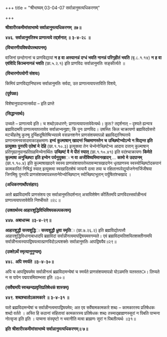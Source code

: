 +++
title = "श्रीभाष्यम् 03-04-07 सर्वान्नानुमत्यधिकरणम्"

+++
<div claऽऽ="elementor-widget-container">

**श्रीशारीरकमीमांसाभाष्ये** **सर्वान्नानुमत्यधिकरणम्** **॥७॥**

**४४६**. **सर्वान्नानुमतिश्च** **प्राणात्यये** **तद्दर्शनात्** **॥** **३**–**४**–**२८** **॥**

**(विचारणीयविषयोपस्थापनम्)**

वाजिनां छन्दोगानां च प्राणविद्यायां **न** **ह** **वा** **अस्यानन्नं** **दग्धं** **भवति** **नानन्नं** **परिगृहीतं** **भवति** (बृ.८.१.१४) **न** **ह** **वा** **एवंविदि** **किञ्चनानन्नं** **भवति** (छा.५.२.१) इति प्राणविदः सर्वान्नानुमतिः सङ्कीर्त्यते ॥

**(विचारणोपयोगी संशयः)**

किमियं प्राणविद्यानिष्ठस्य सर्वान्नानुमतिः सर्वदा, उत प्राणात्ययापत्ताविति विशये,

**(पूर्वपक्षः)**

विशेषानुपादानात्सर्वदा – इति प्राप्ते

**(सिद्धान्तार्थः)**

उच्यते – प्राणात्यये इति। च शब्दोऽवधारणे; प्राणात्ययापत्तावेवेत्यर्थः। कुतः? तद्दर्शनात् – दृश्यते ह्यन्यत्र ब्रह्मविदामपि प्राणात्ययापत्तावेव सर्वान्नाभ्यनुज्ञा; किं पुनः प्राणविदः। उषस्तिः किल चाक्रायणो ब्रह्मविदग्रेसरो मटचीहतेषु कुरुषु दुर्भिक्षदूषितेष्विभ्यग्रामे वसन्ननशनेन प्राणसंशयमापन्नो ब्रह्मविद्यानिष्पत्तये प्राणानामनवसादमाकाङ्क्षमाणः **इभ्यं** **कुल्माषान्** **खादन्तं** **भिक्षमाणस्तेन** **च** **उच्छिष्टेभ्योऽन्ये** **न** **विद्यन्त** **इति** **प्रत्युक्तः** **पुनरपि** **एतेषां** **मे** **देहि** (छा.१.१०.३) इत्युक्त्वा तेन चेभ्येनोच्छिष्टेभ्य आदाय दत्तान् कुल्माषान् प्रतिगृह्यानुपानप्रतिग्रहमिभ्येनार्थितः **उच्छिष्टं** **वै** **मे** **पीतं** **स्यात्** (छा.१.१०.४१) इति वदंश्चाक्रायणः **किमेते** **कुल्माषा** **अनुच्छिष्टा** **इति** **इभ्येन** **पर्यनुयुक्त**ः **न** **वा** **अजीविष्यमिमानखादन्** … **कामो** **मे** **उदपानम्** (छा.१.१०.४) इति कुल्माषाखादने स्वस्य प्राणसंशयापत्तेस्तावन्मात्रखादनेन धृतप्राणस्य स्वस्योच्छिष्टोदकपानं कामकारितं निषिद्धं स्यात् इत्युक्त्वा स्वखादितशेषं जायायै दत्वा तया च रक्षितानपरेद्युर्याजनेनार्जिजीषया जिगमिषुः पुनरपि प्राणसंशयमापन्नस्तानेवेभ्योच्छिष्टान् स्वोच्छिष्टभूतान् पर्युषितांश्चखाद ।

**(अधिकरणार्थोपसंहारः)**

अतो ब्रह्मविदामपि प्राणसंशय एव सर्वान्नानुमतिदर्शनात् अत्राविशेषेण कीर्तितमपि प्राणविदस्सर्वान्नीनत्वं प्राणात्ययापत्तावेवेति निश्चीयते ॥२८॥

**(उक्तार्थस्य आहारशुद्धिविधिविषयकल्पकत्वम्)**

**४४७**. **अबाधाच्च** **॥३**–**४**–**२९॥**

**आहारशुद्धौ** **सत्त्वशुद्धि**ः **सत्त्वशुद्धौ** **ध्रुवा** **स्मृति**ः (छा.७.२६.२) इति ब्रह्मविद्योत्पत्तौ आहारशुद्धिविधानाबाधादपि ब्रह्मविदां सर्वान्नीनत्वमापद्विषयमवगम्यते। एवं ब्रह्मविदामतिशयितशक्तीनामपि सर्वान्नीनत्वस्यापद्विषयत्वात्प्राणविदोऽल्पशक्तेः सर्वान्नानुमतिः आपद्विषयैव॥२९॥

**(उक्तेऽर्थे स्मृत्यानुगुण्यम्)**

**४४८**. **अपि** **स्मर्यते** **॥३**–**४**–**३०॥**

अपि च आपद्विषयमेव सर्वान्नीनत्वं ब्रह्मविदामन्येषां च स्मर्यते
प्राणसंशयमापन्नो योऽन्नमत्ति यतस्तत**ः**। लिप्यते न स पापेन पद्मपत्रमिवाम्भसा इति ॥३०॥

**(सर्वेषामपि स्वच्छन्दप्रवृत्तिप्रतिषेधकं शास्त्रम्)**

**४४९**. **शब्दश्चातोऽकामकारे** **॥** **३**–**४**–**३१** **॥**

यतो ब्रह्मविदामन्येषां च सर्वान्नीनत्वमापद्विषयमेव; अत एव सर्वेषामकामकारे शब्दः – कामकारस्य प्रतिषेधकः शब्दो वर्तते । अस्ति हि कठानां संहितायां कामकारस्य प्रतिषेधकः शब्दः तस्माद्ब्राह्मणस्सुरां न पिबति पाप्मना नोत्सृजा इति इति । पाप्मना संस्पृष्टो न भवानीति मत्वा ब्राह्मणः सुरां न पिबतीत्यर्थः ॥३१॥

**इति** **श्रीशारीरकमीमांसाभाष्ये** **सर्वान्नानुमत्यधिकरणम्॥** **७॥**

</div>
